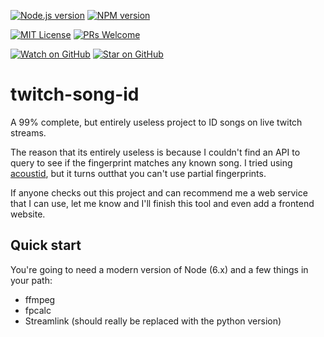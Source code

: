 [![Node.js version][nodejs-badge]][nodejs]
[![NPM version][npm-badge]][npm]

[![MIT License][license-badge]][LICENSE]
[![PRs Welcome][prs-badge]][prs]

[![Watch on GitHub][github-watch-badge]][github-watch]
[![Star on GitHub][github-star-badge]][github-star]

# twitch-song-id

A 99% complete, but entirely useless project to ID songs on live twitch streams.

The reason that its entirely useless is because I couldn't find an API to query to see if the fingerprint matches any known song. I tried using [acoustid](https://acoustid.org/webservice), but it turns outthat you can't use partial fingerprints.

If anyone checks out this project and can recommend me a web service that I can use, let me know and I'll finish this tool and even add a frontend website.

## Quick start

You're going to need a modern version of Node (6.x) and a few things in your path:
  * ffmpeg
  * fpcalc
  * Streamlink (should really be replaced with the python version)

[dependencies-badge]: https://david-dm.org/pendo324/twitch-song-id/dev-status.svg
[dependencies]: https://david-dm.org/pendo324/twitch-song-id?type=dev
[nodejs-badge]: https://img.shields.io/badge/node->=%206.9.0-blue.svg
[nodejs]: https://nodejs.org/dist/latest-v6.x/docs/api/
[npm-badge]: https://img.shields.io/badge/npm->=%203.10.8-blue.svg
[npm]: https://docs.npmjs.com/
[typescript]: https://www.typescriptlang.org/
[typescript-22]: https://www.typescriptlang.org/docs/handbook/release-notes/typescript-2-2.html
[license-badge]: https://img.shields.io/badge/license-MIT-blue.svg
[license]: https://github.com/pendo324/twitch-song-id/blob/master/LICENSE
[prs-badge]: https://img.shields.io/badge/PRs-welcome-brightgreen.svg
[prs]: http://makeapullrequest.com
[github-watch-badge]: https://img.shields.io/github/watchers/pendo324/twitch-song-id.svg?style=social
[github-watch]: https://github.com/pendo324/twitch-song-id/watchers
[github-star-badge]: https://img.shields.io/github/stars/pendo324/twitch-song-id.svg?style=social
[github-star]: https://github.com/pendo324/twitch-song-id/stargazers
[twitter-badge]: https://img.shields.io/twitter/url/https/pendo324/twitch-song-id.svg?style=social
[jest]: https://facebook.github.io/jest/
[tslint]: https://palantir.github.io/tslint/
